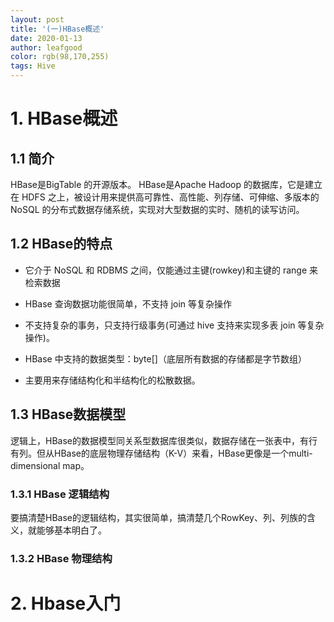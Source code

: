 ```yaml
---
layout: post
title: '(一)HBase概述'
date: 2020-01-13
author: leafgood
color: rgb(98,170,255)
tags: Hive
---
```


# 1. HBase概述
## 1.1 简介
HBase是BigTable 的开源版本。
HBase是Apache Hadoop 的数据库，它是建立在 HDFS 之上，被设计用来提供高可靠性、高性能、列存储、可伸缩、多版本的 NoSQL 的分布式数据存储系统，实现对大型数据的实时、随机的读写访问。 

## 1.2 HBase的特点
-  它介于 NoSQL 和 RDBMS 之间，仅能通过主键(rowkey)和主键的 range 来检索数据
 - HBase 查询数据功能很简单，不支持 join 等复杂操作
 -  不支持复杂的事务，只支持行级事务(可通过 hive 支持来实现多表 join 等复杂操作)。
-  HBase 中支持的数据类型：byte[]（底层所有数据的存储都是字节数组）

- 主要用来存储结构化和半结构化的松散数据。

## 1.3 HBase数据模型
逻辑上，HBase的数据模型同关系型数据库很类似，数据存储在一张表中，有行有列。但从HBase的底层物理存储结构（K-V）来看，HBase更像是一个multi-dimensional map。

### 1.3.1 HBase 逻辑结构
要搞清楚HBase的逻辑结构，其实很简单，搞清楚几个RowKey、列、列族的含义，就能够基本明白了。


### 1.3.2 HBase 物理结构

# 2. Hbase入门
